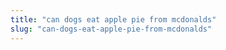 ```yaml
---
title: "can dogs eat apple pie from mcdonalds"
slug: "can-dogs-eat-apple-pie-from-mcdonalds"
---
```



